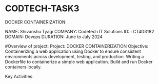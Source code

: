 # CODTECH-TASK3
DOCKER CONTAINERIZATION

NAME: Shivanshu Tyagi 
COMPANY: Codetech IT Solutions 
ID: : CT4D3182 
DOMAIN: Devops 
DURATION: June to July 2024

#Overview of project: 
Project: DOCKER CONTAINERIZATION
Objective: Containerizing a web application using Docker to ensure consistent environments across development, testing, and production. Writing a Dockerfile to containerize a
simple web application. Build and run Docker containers locally.

Key Activities:
